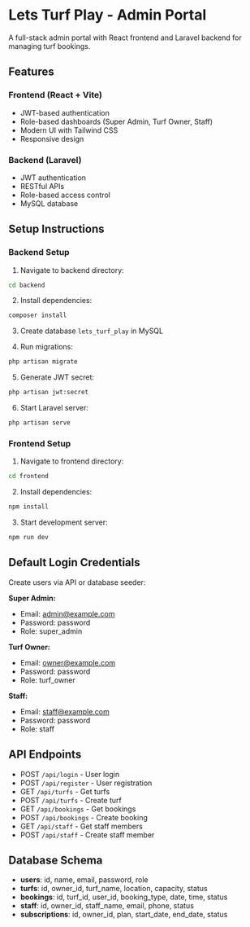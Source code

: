 # Lets Turf Play - Admin Portal

A full-stack admin portal with React frontend and Laravel backend for managing turf bookings.

## Features

### Frontend (React + Vite)
- JWT-based authentication
- Role-based dashboards (Super Admin, Turf Owner, Staff)
- Modern UI with Tailwind CSS
- Responsive design

### Backend (Laravel)
- JWT authentication
- RESTful APIs
- Role-based access control
- MySQL database

## Setup Instructions

### Backend Setup

1. Navigate to backend directory:
```bash
cd backend
```

2. Install dependencies:
```bash
composer install
```

3. Create database `lets_turf_play` in MySQL

4. Run migrations:
```bash
php artisan migrate
```

5. Generate JWT secret:
```bash
php artisan jwt:secret
```

6. Start Laravel server:
```bash
php artisan serve
```

### Frontend Setup

1. Navigate to frontend directory:
```bash
cd frontend
```

2. Install dependencies:
```bash
npm install
```

3. Start development server:
```bash
npm run dev
```

## Default Login Credentials

Create users via API or database seeder:

**Super Admin:**
- Email: admin@example.com
- Password: password
- Role: super_admin

**Turf Owner:**
- Email: owner@example.com
- Password: password
- Role: turf_owner

**Staff:**
- Email: staff@example.com
- Password: password
- Role: staff

## API Endpoints

- POST `/api/login` - User login
- POST `/api/register` - User registration
- GET `/api/turfs` - Get turfs
- POST `/api/turfs` - Create turf
- GET `/api/bookings` - Get bookings
- POST `/api/bookings` - Create booking
- GET `/api/staff` - Get staff members
- POST `/api/staff` - Create staff member

## Database Schema

- **users**: id, name, email, password, role
- **turfs**: id, owner_id, turf_name, location, capacity, status
- **bookings**: id, turf_id, user_id, booking_type, date, time, status
- **staff**: id, owner_id, staff_name, email, phone, status
- **subscriptions**: id, owner_id, plan, start_date, end_date, status